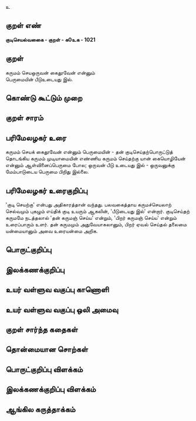 உ

## குறள் எண் 

**குடிசெயல்வகைை - குறள் - க0உக - 1021**

## குறள் 

கருமம் செயஒருவன் கைதூவேன் என்னும்  
பெருமையின் பீடுஉடையது இல்.

## கொண்டு கூட்டும் முறை


## குறள் சாரம் 


## பரிமேலழகர் உரை

கருமம் செயக் கைதூவேன் என்னும் பெருமையின் - தன் குடிசெய்தற்பொருட்டுத் தொடங்கிய கருமம் முடியாமையின் எண்ணிய கருமம் செய்தற்கு யான் கையொழியேன் என்னும் ஆள்வினைப்பெருமை போல; ஒருவன் பீடு உடையது இல் - ஒருவனுக்கு மேம்பாடுடைய பெருமை பிறிது இல்லை.

## பரிமேலழகர் உரைகுறிப்பு   

'குடி செயற்கு' என்பது அதிகாரத்தான் வந்தது. பலவகைத்தாய கருமச்செயலாற் செல்வமும் புகழும் எய்திக் குடி உயரும் ஆகலின், 'பீடுடையது இல்' என்றார். குடிசெய்தற் கருமமே நடத்தலால் 'தன் கருமஞ் செய்ய' என்றும், 'பிறர் கருமஞ் செய்ய' என்றும் உரைப்பாரும் உளர். தன் கருமமும் அதுவேயாகலானும், பிறர் ஏவல் செய்தல் தலைமை யன்மையானும் அவை உரையன்மை அறிக.

## பொருட்குறிப்பு 


## இலக்கணக்குறிப்பு  


## உயர் வள்ளுவ வகுப்பு காணொளி


## உயர் வள்ளுவ வகுப்பு ஒலி அமைவு 

 
## குறள் சார்ந்த கதைகள் 


## தொன்மையான சொற்கள்


## பொருட்குறிப்பு விளக்கம்


## இலக்கணக்குறிப்பு விளக்கம்


## ஆங்கில கருத்தாக்கம் 


